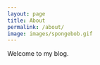 ```yaml
---
layout: page
title: About
permalink: /about/
image: images/spongebob.gif
---
```


Welcome to my blog.